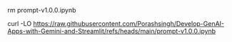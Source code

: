 rm prompt-v1.0.0.ipynb

curl -LO https://raw.githubusercontent.com/Porashsingh/Develop-GenAI-Apps-with-Gemini-and-Streamlit/refs/heads/main/prompt-v1.0.0.ipynb
